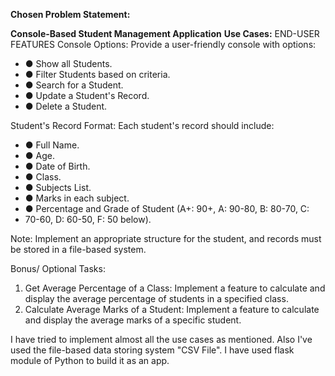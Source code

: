 **Chosen Problem Statement:**

**Console-Based Student Management
Application**
**Use Cases:**
END-USER FEATURES
Console Options: 
Provide a user-friendly console with options:
* ● Show all Students.
* ● Filter Students based on criteria.
* ● Search for a Student.
* ● Update a Student's Record.
* ● Delete a Student.

Student's Record Format: Each student's record should include:
* ● Full Name.
* ● Age.
* ● Date of Birth.
* ● Class.
* ● Subjects List.
* ● Marks in each subject.
* ● Percentage and Grade of Student (A+: 90+, A: 90-80, B: 80-70, C:
* 70-60, D: 60-50, F: 50 below).

Note: Implement an appropriate structure for the student, and records must be
stored in a file-based system.

Bonus/ Optional Tasks:
1. Get Average Percentage of a Class: Implement a feature to calculate and display
the average percentage of students in a specified class.
2. Calculate Average Marks of a Student: Implement a feature to calculate and
display the average marks of a specific student.

I have tried to implement almost all the use cases as mentioned. Also I've used the file-based data storing system "CSV File".
I have used flask module of Python to build it as an app.